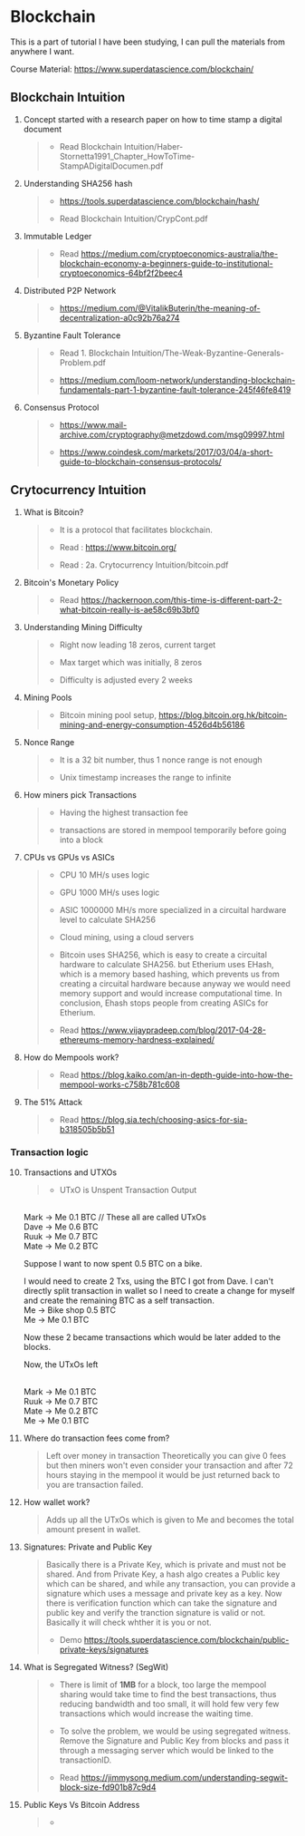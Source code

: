 # Blockchain
This is a part of tutorial I have been studying, I can pull the materials from anywhere I want.

Course Material:
https://www.superdatascience.com/blockchain/

## Blockchain Intuition
1. Concept started with a research paper on how to time stamp a digital document 
    > - Read Blockchain Intuition/Haber-Stornetta1991_Chapter_HowToTime-StampADigitalDocumen.pdf


2. Understanding SHA256 hash
    > - https://tools.superdatascience.com/blockchain/hash/
    >
    > - Read Blockchain Intuition/CrypCont.pdf

3. Immutable Ledger
    > - Read https://medium.com/cryptoeconomics-australia/the-blockchain-economy-a-beginners-guide-to-institutional-cryptoeconomics-64bf2f2beec4

4. Distributed P2P Network
    > - https://medium.com/@VitalikButerin/the-meaning-of-decentralization-a0c92b76a274

5. Byzantine Fault Tolerance
    > - Read 1. Blockchain Intuition/The-Weak-Byzantine-Generals-Problem.pdf
    >
    > - https://medium.com/loom-network/understanding-blockchain-fundamentals-part-1-byzantine-fault-tolerance-245f46fe8419

6. Consensus Protocol
    > - https://www.mail-archive.com/cryptography@metzdowd.com/msg09997.html
    >
    > - https://www.coindesk.com/markets/2017/03/04/a-short-guide-to-blockchain-consensus-protocols/

## Crytocurrency Intuition
1. What is Bitcoin?
    > - It is a protocol that facilitates blockchain.
    >
    > - Read : https://www.bitcoin.org/
    >
    > - Read : 2a. Crytocurrency Intuition/bitcoin.pdf

2. Bitcoin's Monetary Policy
    > - Read https://hackernoon.com/this-time-is-different-part-2-what-bitcoin-really-is-ae58c69b3bf0

3. Understanding Mining Difficulty
    > - Right now leading 18 zeros, current target
    >
    > - Max target which was initially, 8 zeros
    >
    > - Difficulty is adjusted every 2 weeks

4. Mining Pools
    > - Bitcoin mining pool setup, https://blog.bitcoin.org.hk/bitcoin-mining-and-energy-consumption-4526d4b56186

5. Nonce Range
    > - It is a 32 bit number, thus 1 nonce range is not enough
    >
    > - Unix timestamp increases the range to infinite

6. How miners pick Transactions
    > - Having the highest transaction fee
    >
    > - transactions are stored in mempool temporarily before going into a block

7. CPUs vs GPUs vs ASICs
    > - CPU 10 MH/s uses logic
    >
    > - GPU 1000 MH/s uses logic
    >
    > - ASIC 1000000 MH/s more specialized in a circuital hardware level to calculate SHA256
    >
    > - Cloud mining, using a cloud servers
    >
    > - Bitcoin uses SHA256, which is easy to create a circuital hardware to calculate SHA256. but Etherium uses EHash, which is a memory based hashing, which prevents us from creating a circuital hardware because anyway we would need memory support and would increase computational time. In conclusion, Ehash stops people from creating ASICs for Etherium.
    >
    > - Read https://www.vijaypradeep.com/blog/2017-04-28-ethereums-memory-hardness-explained/

8. How do Mempools work?
    > -  Read https://blog.kaiko.com/an-in-depth-guide-into-how-the-mempool-works-c758b781c608

9. The 51% Attack
    > - Read https://blog.sia.tech/choosing-asics-for-sia-b318505b5b51

### Transaction logic

10. Transactions and UTXOs
    > - UTxO is Unspent Transaction Output
    >
    <br/>Mark -> Me 0.1 BTC // These all are called UTxOs
    <br/>Dave -> Me 0.6 BTC
    <br/>Ruuk -> Me 0.7 BTC
    <br/>Mate -> Me 0.2 BTC
    
    Suppose I want to now spent 0.5 BTC on a bike.

    I would need to create 2 Txs, using the BTC I got from Dave. I can't directly split transaction in wallet so I need to create a change for myself and create the remaining BTC as a self transaction.
    <br> Me -> Bike shop 0.5 BTC
    <br> Me -> Me 0.1 BTC

    Now these 2 became transactions which would be later added to the blocks.

    Now, the UTxOs left

    <br/>Mark -> Me 0.1 BTC
    <br/>Ruuk -> Me 0.7 BTC
    <br/>Mate -> Me 0.2 BTC
    <br/>Me -> Me 0.1 BTC

11. Where do transaction fees come from?
    > Left over money in transaction
    > Theoretically you can give 0 fees but then miners won't even consider your transaction and after 72 hours staying in the mempool it would be just returned back to you are transaction failed.

12. How wallet work?
    > Adds up all the UTxOs which is given to Me and becomes the total amount present in wallet.

13. Signatures: Private and Public Key
    > Basically there is a Private Key, which is private and must not be shared. And from Private Key, a hash algo creates a Public key which can be shared, and while any transaction, you can provide a signature which uses a message and private key as a key. Now there is verification function which can take the signature and public key and verify the tranction signature is valid or not. Basically it will check whther it is you or not.
    >
    > - Demo https://tools.superdatascience.com/blockchain/public-private-keys/signatures

14. What is Segregated Witness? (SegWit)
    > - There is limit of **1MB** for a block, too large the mempool sharing would take time to find the best transactions, thus reducing bandwidth and too small, it will hold few very few transactions which would increase the waiting time.
    >
    > - To solve the problem, we would be using segregated witness. Remove the Signature and Public Key from blocks and pass it through a messaging server which would be linked to the transactionID.
    >
    > - Read https://jimmysong.medium.com/understanding-segwit-block-size-fd901b87c9d4

15. Public Keys Vs Bitcoin Address
    > - 